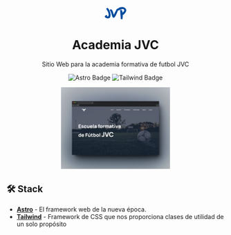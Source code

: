 <p align="center" width="100%">
    <img width="10%" src="https://raw.githubusercontent.com/josvillegas/before-push/main/resources/img/logo/logo.png">
</p>

<div align="center">
    <h1>Academia JVC</h1>
    <p>
    Sitio Web para la academia formativa de futbol JVC
    </p>
    
![Astro Badge](https://img.shields.io/badge/Astro-BC52EE?logo=astro&logoColor=fff&style=flat)
![Tailwind Badge](https://img.shields.io/badge/Tailwind_CSS-06B6D4?style=flat&logo=tailwind-css&logoColor=white)

</div>

<p align="center" width="100%">
    <img width="50%" src="https://raw.githubusercontent.com/josvillegas/before-push/main/resources/img/academiajvc/academiajvcREADME.png">
</p>

## 🛠️ Stack

- [**Astro**](https://astro.build/) - El framework web de la nueva época.
- [**Tailwind**](https://tailwindcss.com/) - Framework de CSS que nos proporciona clases de utilidad de un solo propósito

